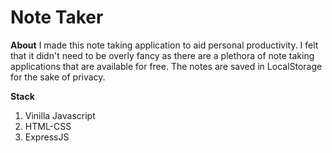 # Note Taker

**About**
I made this note taking application to aid personal productivity. I felt that it didn't need to be overly fancy as there are a plethora of note taking applications that are available for free. The notes are saved in LocalStorage for the sake of privacy.

**Stack**

1. Vinilla Javascript
2. HTML-CSS
3. ExpressJS

